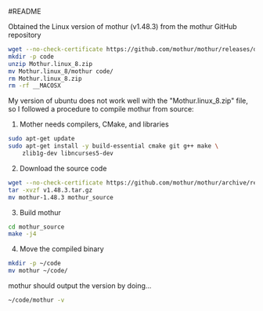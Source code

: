 #README

Obtained the Linux version of mothur (v1.48.3) from the mothur GitHub repository

```bash
wget --no-check-certificate https://github.com/mothur/mothur/releases/download/v1.48.3/Mothur.linux_8.zip
mkdir -p code
unzip Mothur.linux_8.zip
mv Mothur.linux_8/mothur code/
rm Mothur.linux_8.zip
rm -rf __MACOSX
```
My version of ubuntu does not work well with the "Mothur.linux_8.zip" file, so I followed a procedure to compile mothur from source:

1. Mother needs compilers, CMake, and libraries
```bash
sudo apt-get update
sudo apt-get install -y build-essential cmake git g++ make \
    zlib1g-dev libncurses5-dev
```
2. Download the source code
```bash
wget --no-check-certificate https://github.com/mothur/mothur/archive/refs/tags/v1.48.3.tar.gz
tar -xvzf v1.48.3.tar.gz
mv mothur-1.48.3 mothur_source
```
3. Build mothur
```bash
cd mothur_source
make -j4
```
4. Move the compiled binary
```bash
mkdir -p ~/code
mv mothur ~/code/
```

mothur should output the version by doing...

```bash
~/code/mothur -v
```







